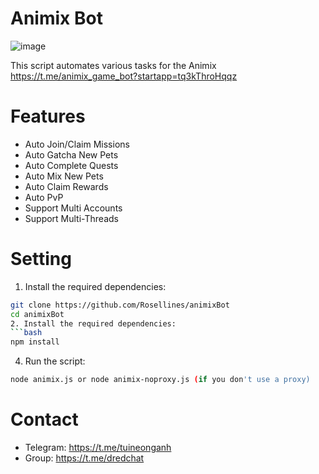 # Animix Bot
![image](https://github.com/user-attachments/assets/3d82b1e3-b717-47c3-aa16-0c7c86c69d3e)





This script automates various tasks for the Animix
https://t.me/animix_game_bot?startapp=tq3kThroHqqz

# Features
-  Auto Join/Claim Missions  
-  Auto Gatcha New Pets  
-  Auto Complete Quests  
-  Auto Mix New Pets  
-  Auto Claim Rewards
-  Auto PvP
-  Support Multi Accounts  
-  Support Multi-Threads
# Setting
1. Install the required dependencies:
```bash
git clone https://github.com/Rosellines/animixBot 
cd animixBot
2. Install the required dependencies:
```bash
npm install
```
4. Run the script:
```bash
node animix.js or node animix-noproxy.js (if you don't use a proxy)
```
# Contact
- Telegram: <https://t.me/tuineonganh>
- Group: <https://t.me/dredchat>

